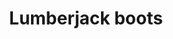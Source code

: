 ---
layout: item
title: Lumberjack boots
item-id: 10933
datatable: true
id: 10933
name: "Lumberjack boots"
members: true
lowalch: 20
highalch: 30
examine: "You'll certainly be alright wearing these."
monsters:
  - id: 5648
    name: "Undead Lumberjack"
    members: true
    combat_level: 30
    wiki_url: "https://oldschool.runescape.wiki/w/Undead_Lumberjack#Level_30"
    drops:
      - quantity: "1"
        rarity: 0.25
    image: "https://oldschool.runescape.wiki/images/1/19/Undead_Lumberjack_%282%29.png?70b8c"
  - id: 5656
    name: "Undead Lumberjack"
    members: true
    combat_level: 35
    wiki_url: "https://oldschool.runescape.wiki/w/Undead_Lumberjack#Level_35"
    drops:
      - quantity: "1"
        rarity: 0.25
    image: "https://oldschool.runescape.wiki/images/1/19/Undead_Lumberjack_%282%29.png?70b8c"
  - id: 5665
    name: "Undead Lumberjack"
    members: true
    combat_level: 40
    wiki_url: "https://oldschool.runescape.wiki/w/Undead_Lumberjack#Level_40"
    drops:
      - quantity: "1"
        rarity: 0.25
    image: "https://oldschool.runescape.wiki/images/1/19/Undead_Lumberjack_%282%29.png?70b8c"
  - id: 5673
    name: "Undead Lumberjack"
    members: true
    combat_level: 45
    wiki_url: "https://oldschool.runescape.wiki/w/Undead_Lumberjack#Level_45"
    drops:
      - quantity: "1"
        rarity: 0.25
    image: "https://oldschool.runescape.wiki/images/1/19/Undead_Lumberjack_%282%29.png?70b8c"
  - id: 5681
    name: "Undead Lumberjack"
    members: true
    combat_level: 50
    wiki_url: "https://oldschool.runescape.wiki/w/Undead_Lumberjack#Level_50"
    drops:
      - quantity: "1"
        rarity: 0.25
    image: "https://oldschool.runescape.wiki/images/1/19/Undead_Lumberjack_%282%29.png?70b8c"
  - id: 5689
    name: "Undead Lumberjack"
    members: true
    combat_level: 55
    wiki_url: "https://oldschool.runescape.wiki/w/Undead_Lumberjack#Level_55"
    drops:
      - quantity: "1"
        rarity: 0.25
    image: "https://oldschool.runescape.wiki/images/1/19/Undead_Lumberjack_%282%29.png?70b8c"
  - id: 5697
    name: "Undead Lumberjack"
    members: true
    combat_level: 60
    wiki_url: "https://oldschool.runescape.wiki/w/Undead_Lumberjack#Level_60"
    drops:
      - quantity: "1"
        rarity: 0.25
    image: "https://oldschool.runescape.wiki/images/1/19/Undead_Lumberjack_%282%29.png?70b8c"
  - id: 5705
    name: "Undead Lumberjack"
    members: true
    combat_level: 64
    wiki_url: "https://oldschool.runescape.wiki/w/Undead_Lumberjack#Level_64"
    drops:
      - quantity: "1"
        rarity: 0.25
    image: "https://oldschool.runescape.wiki/images/1/19/Undead_Lumberjack_%282%29.png?70b8c"
  - id: 5713
    name: "Undead Lumberjack"
    members: true
    combat_level: 70
    wiki_url: "https://oldschool.runescape.wiki/w/Undead_Lumberjack#Level_70"
    drops:
      - quantity: "1"
        rarity: 0.25
    image: "https://oldschool.runescape.wiki/images/1/19/Undead_Lumberjack_%282%29.png?70b8c"
---